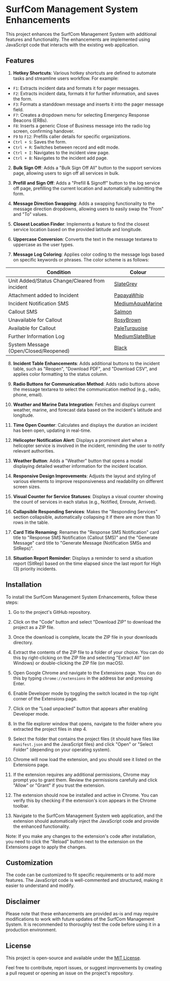 # SurfCom Management System Enhancements

This project enhances the SurfCom Management System with additional features and functionality. The enhancements are implemented using JavaScript code that interacts with the existing web application.

## Features

1. **Hotkey Shortcuts**: Various hotkey shortcuts are defined to automate tasks and streamline users workflow. For example:
  - `F1`: Extracts incident data and formats it for pager messages.
  - `F2`: Extracts incident data, formats it for further information, and saves the form.
  - `F3`: Formats a standdown message and inserts it into the pager message field.
  - `F7`: Creates a dropdown menu for selecting Emergency Response Beacons (ERBs).
  - `F8`: Inserts a generic Close of Business message into the radio log screen, confirming handover.
  - `F9` to `F12`: Prefills caller details for specific organizations.
  - `Ctrl + S`: Saves the form.
  - `Ctrl + R`: Switches between record and edit mode.
  - `Ctrl + I`: Navigates to the incident view page.
  - `Ctrl + B`: Navigates to the incident add page.

2. **Bulk Sign Off**: Adds a "Bulk Sign Off All" button to the support services page, allowing users to sign off all services in bulk.

3. **Prefill and Sign Off**: Adds a "Prefill & Signoff" button to the log service off page, prefilling the current location and automatically submitting the form.

4. **Message Direction Swapping**: Adds a swapping functionality to the message direction dropdowns, allowing users to easily swap the "From" and "To" values.

5. **Closest Location Finder**: Implements a feature to find the closest service location based on the provided latitude and longitude.

6. **Uppercase Conversion**: Converts the text in the message textarea to uppercase as the user types.

7. **Message Log Coloring**: Applies color coding to the message logs based on specific keywords or phrases. The color scheme is as follows:

  | Condition                                        | Colour           |
  |--------------------------------------------------|------------------|
  | Unit Added/Status Change/Cleared from incident   | [SlateGrey](images/RespondingUnitModified.png)    |
  | Attachment added to Incident                     | [PapayaWhip](images/AttachmentAdded.png)     |
  | Incident Notification SMS                        | [MediumAquaMarine](images/NotificationSMS.png)|
  | Callout SMS                                      | [Salmon](images/CalloutSMS.png)   |
  | Unavailable for Callout                          | [RosyBrown](images/ECOTUnavailable.png)    |
  | Available for Callout                            | [PaleTurquoise](images/ECOTAvailable.png)  |
  | Further Information Log                          | [MediumSlateBlue](images/FurtherInformation.png) |
  | System Message (Open/Closed/Reopened)            | [Black](images/SystemMessage.png)  |

8. **Incident Table Enhancements**: Adds additional buttons to the incident table, such as "Reopen", "Download PDF", and "Download CSV", and applies color formatting to the status column.

9. **Radio Buttons for Communication Method**: Adds radio buttons above the message textarea to select the communication method (e.g., radio, phone, email).

10. **Weather and Marine Data Integration**: Fetches and displays current weather, marine, and forecast data based on the incident's latitude and longitude.

11. **Time Open Counter**: Calculates and displays the duration an incident has been open, updating in real-time.

12. **Helicopter Notification Alert**: Displays a prominent alert when a helicopter service is involved in the incident, reminding the user to notify relevant authorities.

13. **Weather Button**: Adds a "Weather" button that opens a modal displaying detailed weather information for the incident location.

14. **Responsive Design Improvements**: Adjusts the layout and styling of various elements to improve responsiveness and readability on different screen sizes.

15. **Visual Counter for Service Statuses**: Displays a visual counter showing the count of services in each status (e.g., Notified, Enroute, Arrived).

16. **Collapsible Responding Services**: Makes the "Responding Services" section collapsible, automatically collapsing it if there are more than 10 rows in the table.

17. **Card Title Renaming**: Renames the "Response SMS Notification" card title to "Response SMS Notification (Callout SMS)" and the "Generate Message" card title to "Generate Message (Notification SMSs and SitReps)".

18. **Situation Report Reminder**: Displays a reminder to send a situation report (SitRep) based on the time elapsed since the last report for High (3) priority incidents.

## Installation

To install the SurfCom Management System Enhancements, follow these steps:

1. Go to the project's GitHub repository.

2. Click on the "Code" button and select "Download ZIP" to download the project as a ZIP file.

3. Once the download is complete, locate the ZIP file in your downloads directory.

4. Extract the contents of the ZIP file to a folder of your choice. You can do this by right-clicking on the ZIP file and selecting "Extract All" (on Windows) or double-clicking the ZIP file (on macOS).

5. Open Google Chrome and navigate to the Extensions page. You can do this by typing `chrome://extensions` in the address bar and pressing Enter.

6. Enable Developer mode by toggling the switch located in the top right corner of the Extensions page.

7. Click on the "Load unpacked" button that appears after enabling Developer mode.

8. In the file explorer window that opens, navigate to the folder where you extracted the project files in step 4.

9. Select the folder that contains the project files (it should have files like `manifest.json` and the JavaScript files) and click "Open" or "Select Folder" (depending on your operating system).

10. Chrome will now load the extension, and you should see it listed on the Extensions page.

11. If the extension requires any additional permissions, Chrome may prompt you to grant them. Review the permissions carefully and click "Allow" or "Grant" if you trust the extension.

12. The extension should now be installed and active in Chrome. You can verify this by checking if the extension's icon appears in the Chrome toolbar.

13. Navigate to the SurfCom Management System web application, and the extension should automatically inject the JavaScript code and provide the enhanced functionality.

Note: If you make any changes to the extension's code after installation, you need to click the "Reload" button next to the extension on the Extensions page to apply the changes.

## Customization

The code can be customized to fit specific requirements or to add more features. The JavaScript code is well-commented and structured, making it easier to understand and modify.

## Disclaimer

Please note that these enhancements are provided as-is and may require modifications to work with future updates of the SurfCom Management System. It is recommended to thoroughly test the code before using it in a production environment.

## License

This project is open-source and available under the [MIT License](LICENSE).

Feel free to contribute, report issues, or suggest improvements by creating a pull request or opening an issue on the project's repository.
